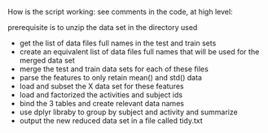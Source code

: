 
How is the script working: see comments in the code, at high level:

prerequisite is to unzip the data set in the directory used

- get the list of data files full names in the test and train sets
- create an equivalent list of data files full names that will be used for the merged data set
- merge the test and train data sets for each of these files
- parse the features to only retain mean() and std() data
- load and subset the X data set for these features
- load and factorized the activities and subject ids
- bind the 3 tables and create relevant data names
- use dplyr libraby to group by subject and activity and summarize
- output the new reduced data set in a file called tidy.txt

